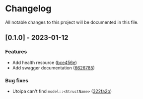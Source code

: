 # Changelog

All notable changes to this project will be documented in this file.

## [0.1.0] - 2023-01-12

### Features

- Add health resource ([bce456e](bce456e9ea32c9bde5a852ce2b863b29cf67bc06))
- Add swagger documentation ([6626785](6626785920f41e384208efb258860bf0f5d5f402))

### Bug fixes

- Utoipa can't find `model::<StructName>` ([322fa2b](322fa2b5a9b17c71f0ff32f01ae8429345a5e6ee))
